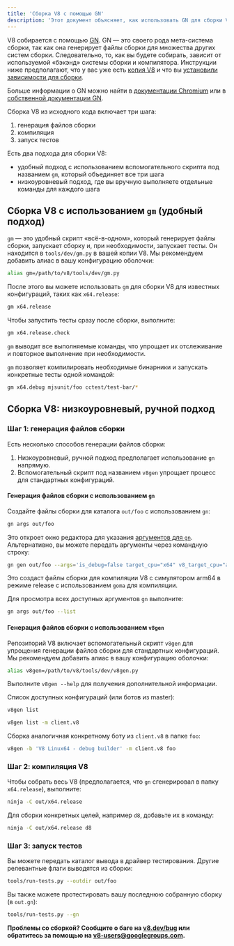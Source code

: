 ```yaml
---
title: 'Сборка V8 с помощью GN'
description: 'Этот документ объясняет, как использовать GN для сборки V8.'
---
```

V8 собирается с помощью [GN](https://gn.googlesource.com/gn/+/master/docs/). GN — это своего рода мета-система сборки, так как она генерирует файлы сборки для множества других систем сборки. Следовательно, то, как вы будете собирать, зависит от используемой «бэкэнд» системы сборки и компилятора.
Инструкции ниже предполагают, что у вас уже есть [копия V8](/docs/source-code) и что вы [установили зависимости для сборки](/docs/build).

Больше информации о GN можно найти в [документации Chromium](https://www.chromium.org/developers/gn-build-configuration) или в [собственной документации GN](https://gn.googlesource.com/gn/+/master/docs/).

Сборка V8 из исходного кода включает три шага:

1. генерация файлов сборки
1. компиляция
1. запуск тестов

Есть два подхода для сборки V8:

- удобный подход с использованием вспомогательного скрипта под названием `gm`, который объединяет все три шага
- низкоуровневый подход, где вы вручную выполняете отдельные команды для каждого шага

## Сборка V8 с использованием `gm` (удобный подход)

`gm` — это удобный скрипт «всё-в-одном», который генерирует файлы сборки, запускает сборку и, при необходимости, запускает тесты. Он находится в `tools/dev/gm.py` в вашей копии V8. Мы рекомендуем добавить алиас в вашу конфигурацию оболочки:

```bash
alias gm=/path/to/v8/tools/dev/gm.py
```

После этого вы можете использовать `gm` для сборки V8 для известных конфигураций, таких как `x64.release`:

```bash
gm x64.release
```

Чтобы запустить тесты сразу после сборки, выполните:

```bash
gm x64.release.check
```

`gm` выводит все выполняемые команды, что упрощает их отслеживание и повторное выполнение при необходимости.

`gm` позволяет компилировать необходимые бинарники и запускать конкретные тесты одной командой:

```bash
gm x64.debug mjsunit/foo cctest/test-bar/*
```

## Сборка V8: низкоуровневый, ручной подход

### Шаг 1: генерация файлов сборки

Есть несколько способов генерации файлов сборки:

1. Низкоуровневый, ручной подход предполагает использование `gn` напрямую.
1. Вспомогательный скрипт под названием `v8gen` упрощает процесс для стандартных конфигураций.

#### Генерация файлов сборки с использованием `gn`

Создайте файлы сборки для каталога `out/foo` с использованием `gn`:

```bash
gn args out/foo
```

Это откроет окно редактора для указания [аргументов для `gn`](https://gn.googlesource.com/gn/+/master/docs/reference.md). Альтернативно, вы можете передать аргументы через командную строку:

```bash
gn gen out/foo --args='is_debug=false target_cpu="x64" v8_target_cpu="arm64" use_goma=true'
```

Это создаст файлы сборки для компиляции V8 с симулятором arm64 в режиме release с использованием `goma` для компиляции.

Для просмотра всех доступных аргументов `gn` выполните:

```bash
gn args out/foo --list
```

#### Генерация файлов сборки с использованием `v8gen`

Репозиторий V8 включает вспомогательный скрипт `v8gen` для упрощения генерации файлов сборки для стандартных конфигураций. Мы рекомендуем добавить алиас в вашу конфигурацию оболочки:

```bash
alias v8gen=/path/to/v8/tools/dev/v8gen.py
```

Выполните `v8gen --help` для получения дополнительной информации.

Список доступных конфигураций (или ботов из master):

```bash
v8gen list
```

```bash
v8gen list -m client.v8
```

Сборка аналогичная конкретному боту из `client.v8` в папке `foo`:

```bash
v8gen -b 'V8 Linux64 - debug builder' -m client.v8 foo
```

### Шаг 2: компиляция V8

Чтобы собрать весь V8 (предполагается, что `gn` сгенерировал в папку `x64.release`), выполните:

```bash
ninja -C out/x64.release
```

Для сборки конкретных целей, например `d8`, добавьте их в команду:

```bash
ninja -C out/x64.release d8
```

### Шаг 3: запуск тестов

Вы можете передать каталог вывода в драйвер тестирования. Другие релевантные флаги выводятся из сборки:

```bash
tools/run-tests.py --outdir out/foo
```

Вы также можете протестировать вашу последнюю собранную сборку (в `out.gn`):

```bash
tools/run-tests.py --gn
```

**Проблемы со сборкой? Сообщите о баге на [v8.dev/bug](https://v8.dev/bug) или обратитесь за помощью на v8-users@googlegroups.com.**
